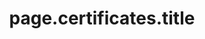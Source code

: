 ---
layout: certificates
posters: certificates
title: page.certificates.title
permalink: "/certificados/"
permalink_us: "/certificates/"
menu_enabled: false
collection: certificates
per_page: 10
---